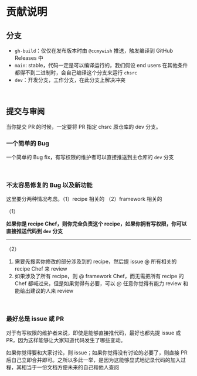<!-- -----------------------------------------------------------
 ! SPDX-License-Identifier: GFDL-1.3-or-later
 ! -------------------------------------------------------------
 ! Doc Type      : Markdown
 ! Doc Name      : 02-提交与贡献.md
 ! Doc Authors   : 曾奥然 <ccmywish@qq.com>
 ! Contributors  : Nul None <nul@none.org>
 !               |
 ! Created On    : <2024-12-13>
 ! Last Modified : <2025-08-22>
 ! ---------------------------------------------------------- -->

# 贡献说明

## 分支

- `gh-build`：仅仅在发布版本时由 `@ccmywish` 推送，触发编译到 GitHub Releases 中
- `main`: stable，代码一定是可以编译运行的，我们假设 end users 在其他条件都得不到二进制时，会自己编译这个分支来运行 `chsrc`
- `dev`：开发分支，工作分支，在此分支上解决冲突

<br>

## 提交与审阅

当你提交 PR 的时候，一定要将 PR 指定 chsrc 原仓库的 dev 分支。

### 一个简单的 Bug

一个简单的 Bug fix，有写权限的维护者可以直接推送到主仓库的 `dev` 分支

<br>

### 不太容易修复的 Bug 以及新功能

这里要分两种情况考虑。（1）recipe 相关的 （2）framework 相关的

（1）

**如果你是 recipe Chef，则你完全负责这个 recipe，如果你拥有写权限，你可以直接推送代码到 `dev` 分支**

---

（2）

1. 需要先搜索你修改的部分涉及到的 recipe，然后提 issue @ 所有相关的 recipe Chef 来 review
2. 如果涉及了所有 recipe，则 @ framework Chef，而无需把所有 recipe 的 Chef 都喊过来，但是如果觉得有必要，可以 @ 任意你觉得有能力 review 和能给出建议的人来 review

<br>

### 最好总是 issue 或 PR

对于有写权限的维护者来说，即使是能够直接推代码，最好也都先提 issue 或 PR，因为这样能够让大家知道代码发生了哪些变动。

如果你觉得要和大家讨论，则 issue；如果你觉得没有讨论的必要了，则直接 PR 后自己立即合并即可。之所以多此一举，是因为这能够显式地记录代码的加入过程，其相当于一份文档方便未来的自己和他人查阅
